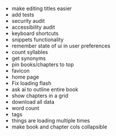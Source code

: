 - make editing titles easier
- add tests
- security audit
- accessibility audit
- keyboard shortcuts
- snippets functionality
- remember state of ui in user preferences
- count syllables
- get synonyms
- pin books/chapters to top
- favicon
- home page
- Fix loading flash
- ask ai to outline entire book
- show chapters in a grid
- download all data
- word count
- tags
- things are loading multiple times
- make book and chapter cols collapsible